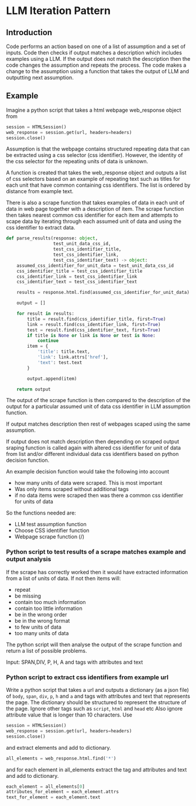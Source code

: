 # LLM Iteration Pattern


## Introduction
Code performs an action based on one of a list of assumption and a set of inputs.
Code then checks if output matches a description which includes examples using a LLM.
If the output does not match the description then the code changes the assumption and repeats the process.
The code makes a change to the assumption using a function that takes the output of LLM and outputting next assumption.

## Example
Imagine a python script that takes a html webpage web_response object from 
```python
session = HTMLSession()
web_response = session.get(url, headers=headers)
session.close()
```
Assumption is that the webpage contains structured repeating data that can be extracted using a css selector (css identifier).
However, the identity of the css selector for the repeating units of data is unknown.

A function is created that takes the web_response object and outputs a list of css selectors based on an example of repeating text such as
titles for each unit that have common containing css identifiers.  The list is ordered by distance from example text.

There is also a scrape function that takes examples of data in each unit of data in web page together with a description of item.
The scrape function then takes nearest common css identifier for each item and attempts to scape data by iterating 
through each assumed unit of data and using the css identifier to extract data.
```python
def parse_results(response: object, 
                  test_unit_data_css_id,
                  test_css_identifier_title,
                  test_css_identifier_link,
                  test_css_identifier_text) -> object:
    assumed_css_identifier_for_unit_data = test_unit_data_css_id
    css_identifier_title = test_css_identifier_title
    css_identifier_link = test_css_identifier_link
    css_identifier_text = test_css_identifier_text

    results = response.html.find(assumed_css_identifier_for_unit_data)

    output = []

    for result in results:
        title = result.find(css_identifier_title, first=True)
        link = result.find(css_identifier_link, first=True)
        test = result.find(css_identifier_text, first=True)
        if title is None or link is None or test is None:
            continue
        item = {
            'title': title.text,
            'link': link.attrs['href'],
            'text': test.text
        }

        output.append(item)

    return output
```
The output of the scrape function is then compared to the description of the output for a particular 
assumed unit of data css identifier in LLM assumption function.

If output matches description then rest of webpages scaped using the same assumption.

If output does not match description then depending on scraped output sraping function is called again with altered 
css identifier for unit of data from list and/or different individual data css identifiers based on python decision function.

An example decision function would take the following into account
- how many units of data were scraped.  This is most important
- Was only items scraped without additional tags
- if no data items were scraped then was there a common css identifier for units of data

So the functions needed are:
- LLM test assumption function
- Choose CSS  identifier function
- Webpage scrape function (/)

### Python script to test results of a scrape matches example and output analysis
If the scrape has correctly worked then it would have extracted information from a list of units of data.
If not then items will:
- repeat
- be missing
- contain too much information
- contain too little information
- be in the wrong order
- be in the wrong format
- to few units of data
- too many units of data

The python script will then analyse the output of the scrape function and return a list of possible problems.

Input:
SPAN,DIV, P, H, A and tags with attributes and text

### Python script to extract css identifiers from example url
Write a python script that takes a url and outputs a dictionary (as a json file) of `body`, `span`, `div`, `p`, `h` and  `a` and tags with attributes and text
that represents the page.
The dictionary should be structured to represent the structure of the page.
Ignore other tags such as `script`, `html` and `head` etc
Also ignore attribute value that is longer than 10 characters.
Use 
```python
session = HTMLSession()
web_response = session.get(url, headers=headers)
session.close()
```
and extract elements and add to dictionary.
```python
all_elements = web_response.html.find('*')
```
and for each element in all_elements extract the tag and attributes and text and add to dictionary.
```python
each_element = all_elements[0]
attributes_for_element = each_element.attrs
text_for_element = each_element.text
```




